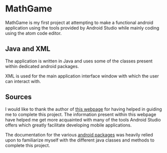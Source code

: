 # MathGame

MathGame is my first project at attempting to make a functional android
application using the tools provided by Android Studio while mainly coding
using the atom code editor.

## Java and XML

The application is written in Java and uses some of the classes present within
dedicated android packages.

XML is used for the main application interface window with which the user can
interact with.

## Sources

I would like to thank the author of [this webpage](https://www.androidauthority.com/first-project-for-android-development-826846/)
for having helped in guiding me to complete this project. The information
present within this webpage have helped me get more acquainted with many of the
tools Android Studio offers which greatly facilitate developing mobile
applications.

The documentation for the various [android packages](https://developer.android.com/reference?hl=en)
was heavily relied upon to familiarize myself with the different java classes
and methods to complete this project.